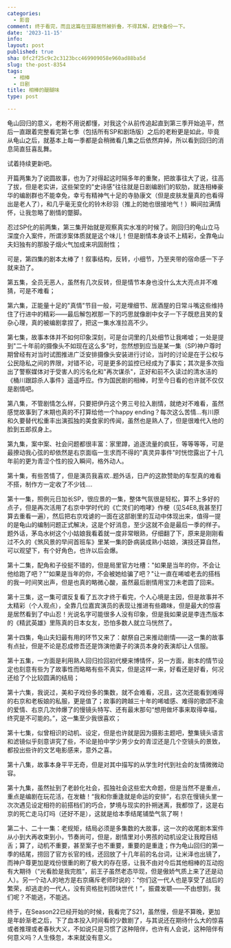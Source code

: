 ```yaml
---
categories:
  - 影音
comment: 终于看完，而且这篇在豆瓣居然被折叠，不得其解，赶快备份一下。
date: '2023-11-15'
info: 
layout: post
published: true
sha: 0fc2f25c9c2c3123bcc469909058e960ad88ba5d
slug: the-post-8354
tags:
  - 相棒
  - 日剧
title: 相棒的醍醐味
type: post

---
```


龟山回归的意义，老粉不用说都懂，对我这个从前传追起直到第三季开始追平，然后一直跟着完整看完第七季（包括所有SP和剧场版）之后的老粉更是如此，毕竟从龟山之后，就基本上每一季都是会稍微看几集之后依然弃掉，所以看到回归的消息简直狂喜乱舞。

试着持续更新吧。

开篇两集为了说圆故事，也为了对得起这时隔多年的重聚，把故事往大了说，往高了拔，但是老实讲，这些架空的"史诗感"往往就是日剧编剧们的软肋，就连相棒豪华的编剧群也不能幸免，幸亏有精神气十足的寺胁康文（但是皮肤发量真的也看得出是老人了），和几乎毫无变化的铃木砂羽（推上的她也很接地气！）瞬间拉满情怀，让我忽略了剧情的蹩脚。

忍过SP化的前两集，第三集开始就是观察真实水准的时候了。刚回归的龟山立马深度介入案件，所谓涉案体质就是这个味儿！但是剧情本身谈不上精彩，全靠龟山夫妇独有的那股子烟火气加成来巩固耐性；

可是，第四集的剧本太棒了！叙事结构，反转，小细节，乃至夹带的宿命感一下子就来劲了。

第五集，全员无恶人，虽然有几次反转，但是情节本身也没什么太大亮点并不难猜，可是不难看；

第六集，正能量十足的"真情"节目一般，可是埋细节、居酒屋的日常斗嘴这些维持住了行进中的精彩——最后解包袱那一下的巧思就像剧中女子一下子既悲且笑的复杂心理，真的被编剧拿捏了，把这一集水准拉高不少。

第七集，故事本体并不如何印象深刻，可是台词里的几处细节让我唏嘘；一处是提到"二十年前的摄像头不如现在这么多"时，忽然想到应当是某一集（SP)神户尊时期曾经有对当时试图推进广泛安排摄像头安装进行讨论，当时的讨论是在于公权与公民隐私之间的界限，对错不论，可是更多的监控已经成为了事实；其次是多次指出了警察媒体对于受害人的污名化和"再次谋杀"，正好和前不久读过的清水洁的《桶川跟踪杀人事件》遥遥呼应。作为国民剧的相棒，时至今日看的也许就不仅仅是剧情吧。

第八集，不管剧情怎么样，只要把伊丹这个男三号拉入剧情，就绝对不难看，虽然感觉故事到了末期也真的不打算给他一个happy ending？每次这么苦情...有川原和久要替代松重丰出演孤独的美食家的传闻，虽然也是熟人了，但是很难代入他的脸到五郎叔身上。

第九集，案中案、社会问题都很丰富：家里蹲，追逐流量的疯狂，等等等等，可是最撩动我心弦的却依然是右京面临一生求而不得的"真灵异事件"时恍惚露出了十几年前的更为青涩个性的投入瞬间，格外动人。

第十集，有些苦情了，但是演员我喜欢..题外话，日产的这款赞助的车型真的难看不搭，制作方一定收了不少钱....

第十一集，照例元日加长SP，很应景的一集，整体气氛很是轻松，算不上多好的点子，但是再次活用了右京中学时代的《亡灵们的咆哮》作梗（见S4E8,我甚至打算去重看一遍），然后把右京戏谑的一面在这部剧里的互动中体现出来，值得一提的是龟山的编制问题正式解决，这是个好消息，至少这就不会是最后一季的样子。题外话，茅岛水树这个小姑娘我看着就一度非常眼熟，仔细翻了下，原来是刚刚看过不久的《煞风景的早间首班车》里某一集的卧病装成熟小姑娘，演技还算自然，可以观望下，有个好角色，也许以后会爆。

第十二集，配角和子役挺不错的，但是局里官方吐槽："如果是当年的你，不会让他给跑了吧？""如果是当年的你，不会被她给骗了吧？"让一直在唏嘘老去的搭档的我一时间笑出声，但是也真的略微心酸，虽然最后剧情用宝刀未老圆了回来。

第十三集，这一集可谓反复看了五次才终于看完，个人心境是主因，但是故事并不太精彩（个人观点），全靠几位嘉宾演员的表现让推进有些趣味，但是最大的惊喜是居然看到了中山忍！光说名字可能很多人没有印象，但是我如果说是李连杰版本的《精武英雄》里陈真的日本女友，恐怕多数人就立马恍然了。

第十四集，龟山夫妇最有用的环节又来了：献祭自己来推动剧情——这一集的故事有点扯，但是不论是忍成修吾还是饰演他妻子的演员本身的表演却让人信服。

第十五集，一方面是利用熟人回归捡回初代梗来博情怀，另一方面，剧本的情节设定也刻意有些为了故事性而略略有些不真实，但是这样一来，好看还是好看，何况还给了个比较圆满的结局；

第十六集，我说过，美和子戏份多的集数，就不会难看，况且，这次还能看到难得的右京和老板娘的私服，更是值了；故事的跨越三十年的唏嘘感、难得的歌颂不渝的爱情、右京几次帅爆了的慢镜头特写、还有最末那句“想用做坏事来取得幸福，终究是不可能的。”，这一集至少我很喜欢；

第十七集，似曾相识的动机、设定，但是也许就是因为摄影主题吧，整集镜头语言和滤镜似乎刻意讲究了些，不论是拍中学少男少女的青涩还是几个空镜头的景致，都投出些许的文艺电影感来，意外之喜。

第十八集，故事本身平平无奇，但是对其中描写的从学生时代到社会的友情微微动容。

第十九集，虽然扯到了老龄化社会，孤独社会这些宏大命题，但是当然不是重点，重点是编剧在玩花活，在发糖！“我和你重逢就是命运的安排”，右京在慢镜头里一次次遇见设定相符的前搭档们的巧合，梦境与现实的扑朔迷离，我都惊了，这是右京的死亡走马灯吗（还好不是），这就是给本季结尾铺垫气氛了啊！

第二十、二十一集：老规矩，结局必须是多集数的大故事，这一次的收尾剧本案件从小到大再收束到小，节奏尚可，但是，剧情里对小男孩的动机设定让我瞠目结舌；算了，动机不重要，甚至案子也不重要，重要的是重逢；作为龟山回归的第一季的结尾，捞回了官方长官的线，还回放了十几年前的名台词，让米泽也出镜了，而神户尊更加是戏份很重的刷了极大的存在感，让我不由对今后其他相棒的互动抱有大期待（“光看脸是我完胜”，前王子虽然老态毕现，但是傲娇气质上来了还是动人）。另一个动人的地方是右京痛斥老师时说的：“你们这一代人也是享受了战后的繁荣，却逃走的一代人，没有资格批判团块世代！”，振聋发聩——不由想到，我们呢？不能逃，不能逃。

终于，在Season22已经开始的时候，我看完了S21，虽然慢，但是不算晚，更加是年龄渐老之后，下了血本投入时间看的少数剧了，与其说还在期待什么大的惊喜或者推理或者春秋大义，不如说只是习惯了这种陪伴，也许有人会说，这种陪伴有何意义吗？人生倏忽，本来就没有意义。